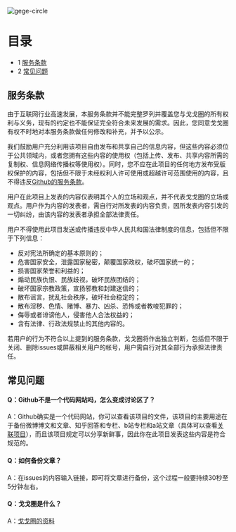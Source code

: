 ![gege-circle](https://user-images.githubusercontent.com/69033087/109669965-97b96380-7bad-11eb-8c6a-6c09c968654f.jpg)
# 目录
* 1 [服务条款](#服务条款)
* 2 [常见问题](#常见问题)

## 服务条款
由于互联网行业高速发展，本服务条款并不能完整罗列并覆盖您与戈戈圈的所有权利与义务，现有的约定也不能保证完全符合未来发展的需求。因此，您同意戈戈圈有权不时地对本服务条款做任何修改和补充，并予以公示。

我们鼓励用户充分利用该项目自由发布和共享自己的信息内容，但这些内容必须位于公共领域内，或者您拥有这些内容的使用权（包括上传、发布、共享内容所需的复制权、信息网络传播权等使用权）。同时，您不应在此项目的任何地方发布受版权保护的内容，包括但不限于未经权利人许可使用或超越许可范围使用的内容，且不得违反[Github的服务条款](https://docs.github.com/cn/github/site-policy/github-community-guidelines)。
 
用户在此项目上发表的内容仅表明其个人的立场和观点，并不代表戈戈圈的立场或观点。用户作为内容的发表者，需自行对所发表的内容负责，因所发表内容引发的一切纠纷，由该内容的发表者承担全部法律责任。
 
用户不得使用此项目发送或传播违反中华人民共和国法律制度的信息，包括但不限于下列信息：

* 反对宪法所确定的基本原则的；
* 危害国家安全，泄露国家秘密，颠覆国家政权，破坏国家统一的；
* 损害国家荣誉和利益的；
* 煽动民族仇恨、民族歧视，破坏民族团结的；
* 破坏国家宗教政策，宣扬邪教和封建迷信的；
* 散布谣言，扰乱社会秩序，破坏社会稳定的；
* 散布淫秽、色情、赌博、暴力、凶杀、恐怖或者教唆犯罪的；
* 侮辱或者诽谤他人，侵害他人合法权益的；
* 含有法律、行政法规禁止的其他内容的。
 
若用户的行为不符合以上提到的服务条款，戈戈圈将作出独立判断，包括但不限于关闭、删除issues或屏蔽相关用户的帐号，用户需自行对其全部行为承担法律责任。

## 常见问题
#### Q：Github不是一个代码网站吗，怎么变成讨论区了？
A：Github确实是一个代码网站，你可以查看该项目的文件，该项目的主要用途在于备份微博博文和文章、知乎回答和专栏、b站专栏和a站文章（具体可以查看[关联项目](https://github.com/gege-circle/github-action)），而且该项目规定可以分享新鲜事，因此你在此项目发表这些内容是符合规范的。

#### Q：如何备份文章？
A：在issues的内容输入链接，即可将文章进行备份，这个过程一般要持续30秒至5分钟左右。

#### Q：戈戈圈是什么？
A：[戈戈圈的资料](https://zh.moegirl.org.cn/User:末苦娘#戈戈圈)
